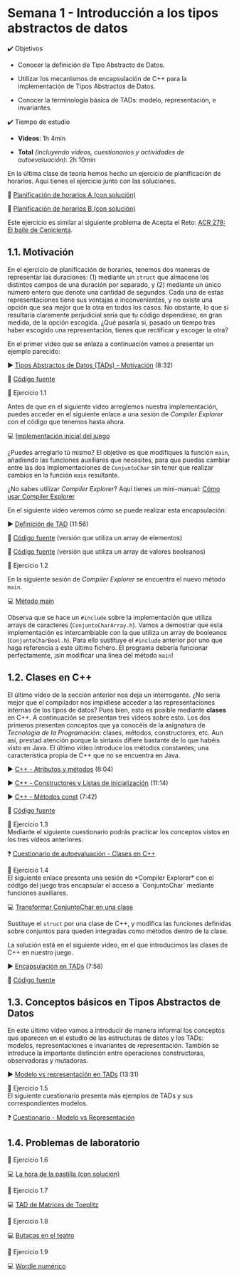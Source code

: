 # Semana 1 - Introducción a los tipos abstractos de datos

<div class="aims">
<div class="aims_header">
✔️ Objetivos
</div>

* Conocer la definición de Tipo Abstracto de Datos.

* Utilizar los mecanismos de encapsulación de C++ para la implementación de
  Tipos Abstractos de Datos.

* Conocer la terminología básica de TADs: modelo, representación, e invariantes.
    
<div class="aims_header">
✔️ Tiempo de estudio
</div>

* **Vídeos**: 1h 4min

* **Total** *(incluyendo vídeos, cuestionarios y actividades de autoevaluación)*: 2h 10min

</div>

En la última clase de teoría hemos hecho un ejercicio de planificación de horarios. Aquí tienes el ejercicio junto con las soluciones.

📝 [Planificación de horarios A (con solución)](sem1/HorasASol.pdf)

📝 [Planificación de horarios B (con solución)](sem1/HorasBSol.pdf)

Este ejercicio es similar al siguiente problema de Acepta el Reto: [ACR 278: El baile de Cenicienta](https://www.aceptaelreto.com/problem/statement.php?id=278).

## 1.1. Motivación

En el ejercicio de planificación de horarios, tenemos dos maneras de
representar las duraciones: (1) mediante un `struct` que almacene los
distintos campos de una duración por separado, y (2) mediante un único número
entero que denote una cantidad de segundos. Cada una de estas
representaciones tiene sus ventajas e inconvenientes, y no existe una opción
que sea mejor que la otra en todos los casos. No obstante, lo que sí
resultaría claramente perjudicial sería que tu código dependiese, en gran
medida, de la opción escogida. ¿Qué pasaría si, pasado un tiempo tras haber
escogido una representación, tienes que rectificar y escoger la otra?

En el primer video que se enlaza a continuación vamos a presentar un ejemplo parecido:

▶️ [Tipos Abstractos de Datos (TADs) - Motivación](https://youtu.be/VQtm5SucUkE) (8:32)

📄 [Código fuente](https://github.com/manuelmontenegro/ED/blob/main/intro/juego_letras/juego.cpp)

<div class="exercise">
<div class="title">
📝 Ejercicio 1.1
</div>
<div class="body">

Antes de que en el siguiente video arreglemos nuestra implementación, puedes
acceder en el siguiente enlace a una sesión de *Compiler Explorer* con el
código que tenemos hasta ahora.

💻 [Implementación inicial del juego](https://godbolt.org/z/bTP5aY7TG)

¿Puedes arreglarlo tú mismo? El objetivo es que modifiques la función `main`, añadiendo las funciones auxiliares que necesites, para que puedas cambiar entre las dos implementaciones de `ConjuntoChar` sin tener que realizar cambios en la función `main` resultante.

¿No sabes utilizar *Compiler Explorer*? Aquí tienes un mini-manual: [Cómo usar Compiler Explorer]()

</div>
</div>

En el siguiente video veremos cómo se puede realizar esta encapsulación:

▶️ [Definición de TAD](https://youtu.be/EBWgkN5TMEg) (11:56)

📄 [Código fuente](https://github.com/manuelmontenegro/ED/blob/main/intro/juego_letras_struct/ConjuntoCharArray.h) (versión que utiliza un array de elementos)

📄 [Código fuente](https://github.com/manuelmontenegro/ED/blob/main/intro/juego_letras_struct/ConjuntoCharBool.h) (versión que utiliza un array de valores booleanos)

<div class="exercise">
<div class="title">
📝 Ejercicio 1.2
</div>
<div class="body">

En la siguiente sesión de *Compiler Explorer* se encuentra el nuevo método `main`.

💻 [Método main](https://godbolt.org/z/YWKnf99YM)

Observa que se hace un `#include` sobre la implementación que utiliza arrays
de caracteres (`ConjuntoCharArray.h`). Vamos a demostrar que esta
implementación es intercambiable con la que utiliza un array de booleanos
(`ConjuntoCharBool.h`). Para ello sustituye el `#include` anterior por uno que
haga referencia a este último fichero. El programa debería funcionar
perfectamente, ¡sin modificar una línea del método `main`!

</div>
</div>

## 1.2. Clases en C++

El último vídeo de la sección anterior nos deja un interrogante. ¿No sería
mejor que el compilador nos impidiese acceder a las representaciones internas
de los tipos de datos? Pues bien, esto es posible mediante **clases** en C++. A
continuación se presentan tres vídeos sobre esto. Los dos primeros presentan
conceptos que ya conocéis de la asignatura de *Tecnología de la Programación*: clases,
métodos, constructores, etc. Aun así, prestad atención porque la sintaxis
difiere bastante de lo que habéis visto en Java. El último vídeo introduce
los métodos constantes; una característica propia de C++ que no se encuentra
en Java.

▶️ [C++ - Atributos y métodos](https://youtu.be/04eOCSzVgeo) (8:04)

▶️ [C++ - Constructores y Listas de inicialización](https://youtu.be/iiehlbf9BAM) (11:14)

▶️ [C++ - Métodos const](https://youtu.be/WKd65gmwvSw) (7:42)

📄 [Código fuente](https://github.com/manuelmontenegro/ED/tree/main/cpp)

<div class="exercise">
<div class="title">
📝 Ejercicio 1.3
</div>
<div class="body">
Mediante el siguiente cuestionario podrás practicar los conceptos vistos en los tres vídeos anteriores.


❓ [Cuestionario de autoevaluación - Clases en C++](quizzes/sem01_1.md)
</div>
</div>

<div class="exercise">
<div class="title">
📝 Ejercicio 1.4
</div>
<div class="body">
El siguiente enlace presenta una sesión de *Compiler Explorer* con el código del juego tras encapsular el acceso a `ConjuntoChar` mediante funciones auxiliares.

💻 [Transformar ConjuntoChar en una clase](https://godbolt.org/z/vf89WscP6)

Sustituye el `struct` por una clase de C++, y modifica las funciones definidas sobre conjuntos para queden integradas como métodos dentro de la clase.
</div>
</div>



La solución está en el siguiente video, en el que introducimos las clases de C++ en nuestro juego.

▶️ [Encapsulación en TADs](https://youtu.be/t1vtj3kU7Kg) (7:58)

📄 [Código fuente](https://github.com/manuelmontenegro/ED/tree/main/intro/juego_letras_clases)

## 1.3. Conceptos básicos en Tipos Abstractos de Datos

En este último vídeo vamos a introducir de manera informal los conceptos que aparecen en el estudio de las estructuras de datos y los TADs: modelos, representaciones e invariantes de representación. También se introduce la importante distinción entre operaciones constructoras, observadoras y mutadoras.

▶️ [Modelo vs representación en TADs](https://youtu.be/2rLjYFZ03ek) (13:31)


<div class="exercise">
<div class="title">
📝 Ejercicio 1.5
</div>
<div class="body">
El siguiente cuestionario presenta más ejemplos de TADs y sus correspondientes modelos.

❓ [Cuestionario - Modelo vs Representación](quizzes/sem01_2.md)
</div>
</div>


## 1.4. Problemas de laboratorio

<div class="exercise">
<div class="title">
📝 Ejercicio 1.6
</div>
<div class="body">

💻 [La hora de la pastilla (con solución)](assignments/L01-4.pdf)

</div>
</div>

<div class="exercise">
<div class="title">
📝 Ejercicio 1.7
</div>
<div class="body">

💻 [TAD de Matrices de Toeplitz](assignments/L01-1.pdf)

</div>
</div>

<div class="exercise">
<div class="title">
📝 Ejercicio 1.8
</div>
<div class="body">

💻 [Butacas en el teatro](assignments/L01-2.pdf)

</div>
</div>


<div class="exercise">
<div class="title">
📝 Ejercicio 1.9
</div>
<div class="body">

💻 [Wordle numérico](assignments/L01-3.pdf)

</div>
</div>
